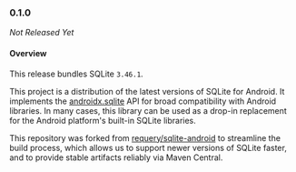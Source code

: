 ### 0.1.0

_Not Released Yet_

#### Overview

This release bundles SQLite `3.46.1`.

This project is a distribution of the latest versions of SQLite for Android. It implements the [androidx.sqlite](https://developer.android.com/jetpack/androidx/releases/sqlite)
API for broad compatibility with Android libraries. In many cases, this library can be used as a drop-in
replacement for the Android platform's built-in SQLite libraries.

This repository was forked from [requery/sqlite-android](https://github.com/requery/sqlite-android)
to streamline the build process, which allows us to support newer versions of SQLite faster, and to
provide stable artifacts reliably via Maven Central.